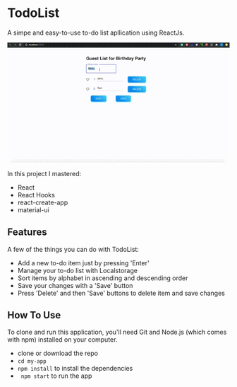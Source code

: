 # TodoList
A simpe and easy-to-use to-do list apllication using ReactJs.

![](readme-gif.gif)

In this project I mastered:

* React
* React Hooks
* react-create-app
* material-ui


## Features

A few of the things you can do with TodoList:

* Add a new to-do item just by pressing 'Enter'
* Manage your to-do list with Localstorage
* Sort items by alphabet in ascending and descending order
* Save your changes with a 'Save' button
* Press 'Delete' and then 'Save' buttons to delete item and save changes

## How To Use

To clone and run this application, you'll need Git and Node.js (which comes with npm) installed on your computer.
* clone or download the repo
* ``` cd my-app ```
* ``` npm install ``` to install the dependencies
* ``` npm start``` to run the app

